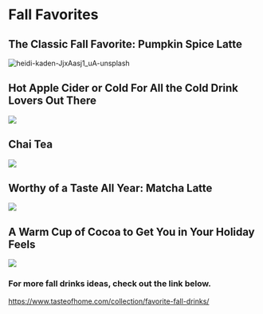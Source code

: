 # Fall Favorites
## The Classic Fall Favorite: Pumpkin Spice Latte
![heidi-kaden-JjxAasj1_uA-unsplash](https://user-images.githubusercontent.com/91549766/135473485-1a3d3c41-6bf3-45dc-bfec-867363be3929.jpg)
## Hot Apple Cider or Cold For All the Cold Drink Lovers Out There
![](https://images.unsplash.com/photo-1505801045160-cf907cca55ad?ixid=MnwxMjA3fDB8MHxwaG90by1wYWdlfHx8fGVufDB8fHx8&ixlib=rb-1.2.1&auto=format&fit=crop&w=1170&q=80)
## Chai Tea 
![](https://images.unsplash.com/photo-1551540827-6c8ae1aaedbb?ixid=MnwxMjA3fDB8MHxwaG90by1wYWdlfHx8fGVufDB8fHx8&ixlib=rb-1.2.1&auto=format&fit=crop&w=687&q=80)
## Worthy of a Taste All Year: Matcha Latte
![](https://images.unsplash.com/photo-1582785513054-8d1bf9d69c1a?ixid=MnwxMjA3fDB8MHxwaG90by1wYWdlfHx8fGVufDB8fHx8&ixlib=rb-1.2.1&auto=format&fit=crop&w=735&q=80)
## A Warm Cup of Cocoa to Get You in Your Holiday Feels
![](https://images.unsplash.com/photo-1548329408-0bcd6e68058d?ixid=MnwxMjA3fDB8MHxwaG90by1wYWdlfHx8fGVufDB8fHx8&ixlib=rb-1.2.1&auto=format&fit=crop&w=687&q=80)
### For more fall drinks ideas, check out the link below.
https://www.tasteofhome.com/collection/favorite-fall-drinks/
